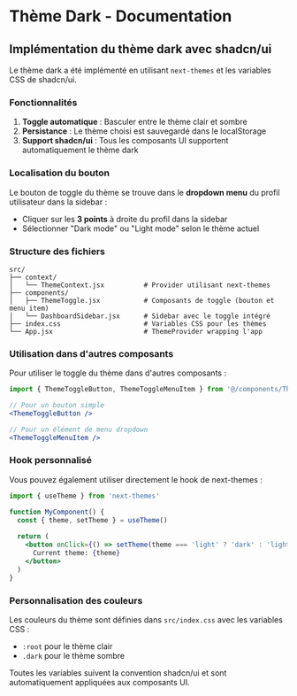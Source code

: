 # Thème Dark - Documentation

## Implémentation du thème dark avec shadcn/ui

Le thème dark a été implémenté en utilisant `next-themes` et les variables CSS de shadcn/ui.

### Fonctionnalités

1. **Toggle automatique** : Basculer entre le thème clair et sombre
2. **Persistance** : Le thème choisi est sauvegardé dans le localStorage
3. **Support shadcn/ui** : Tous les composants UI supportent automatiquement le thème dark

### Localisation du bouton

Le bouton de toggle du thème se trouve dans le **dropdown menu** du profil utilisateur dans la sidebar :
- Cliquer sur les **3 points** à droite du profil dans la sidebar
- Sélectionner "Dark mode" ou "Light mode" selon le thème actuel

### Structure des fichiers

```
src/
├── context/
│   └── ThemeContext.jsx          # Provider utilisant next-themes
├── components/
│   ├── ThemeToggle.jsx           # Composants de toggle (bouton et menu item)
│   └── DashboardSidebar.jsx      # Sidebar avec le toggle intégré
├── index.css                     # Variables CSS pour les thèmes
└── App.jsx                       # ThemeProvider wrapping l'app
```

### Utilisation dans d'autres composants

Pour utiliser le toggle du thème dans d'autres composants :

```jsx
import { ThemeToggleButton, ThemeToggleMenuItem } from '@/components/ThemeToggle'

// Pour un bouton simple
<ThemeToggleButton />

// Pour un élément de menu dropdown
<ThemeToggleMenuItem />
```

### Hook personnalisé

Vous pouvez également utiliser directement le hook de next-themes :

```jsx
import { useTheme } from 'next-themes'

function MyComponent() {
  const { theme, setTheme } = useTheme()
  
  return (
    <button onClick={() => setTheme(theme === 'light' ? 'dark' : 'light')}>
      Current theme: {theme}
    </button>
  )
}
```

### Personnalisation des couleurs

Les couleurs du thème sont définies dans `src/index.css` avec les variables CSS :
- `:root` pour le thème clair
- `.dark` pour le thème sombre

Toutes les variables suivent la convention shadcn/ui et sont automatiquement appliquées aux composants UI.
